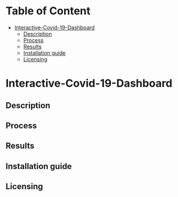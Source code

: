 Table of Content
================
* [Interactive-Covid-19-Dashboard](#Interactive-Covid-19-Dashboard)
  * [Description](#description)
  * [Process](#process)
  * [Results](#results)
  * [Installation guide](#installation-guide)
  * [Licensing](#licensing)

# Interactive-Covid-19-Dashboard
## Description

## Process


## Results


## Installation guide

## Licensing
